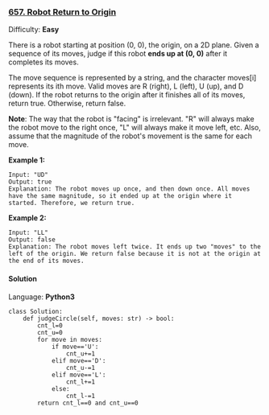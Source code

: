 ### [657\. Robot Return to Origin](https://leetcode.com/problems/robot-return-to-origin/)

Difficulty: **Easy**


There is a robot starting at position (0, 0), the origin, on a 2D plane. Given a sequence of its moves, judge if this robot **ends up at (0, 0)** after it completes its moves.

The move sequence is represented by a string, and the character moves[i] represents its ith move. Valid moves are R (right), L (left), U (up), and D (down). If the robot returns to the origin after it finishes all of its moves, return true. Otherwise, return false.

**Note**: The way that the robot is "facing" is irrelevant. "R" will always make the robot move to the right once, "L" will always make it move left, etc. Also, assume that the magnitude of the robot's movement is the same for each move.

**Example 1:**

```
Input: "UD"
Output: true 
Explanation: The robot moves up once, and then down once. All moves have the same magnitude, so it ended up at the origin where it started. Therefore, we return true.
```

**Example 2:**

```
Input: "LL"
Output: false
Explanation: The robot moves left twice. It ends up two "moves" to the left of the origin. We return false because it is not at the origin at the end of its moves.
```


#### Solution

Language: **Python3**

```python3
class Solution:
    def judgeCircle(self, moves: str) -> bool:
        cnt_l=0
        cnt_u=0
        for move in moves:
            if move=='U':
                cnt_u+=1
            elif move=='D':
                cnt_u-=1
            elif move=='L':
                cnt_l+=1
            else:
                cnt_l-=1
        return cnt_l==0 and cnt_u==0
```